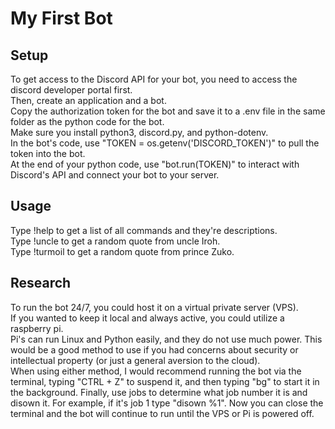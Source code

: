 # My First Bot
## Setup
To get access to the Discord API for your bot, you need to access the discord developer portal first. <br>
Then, create an application and a bot. <br>
Copy the authorization token for the bot and save it to a .env file in the same folder as the python code for the bot.<br>
Make sure you install python3, discord.py, and python-dotenv. <br>
In the bot's code, use "TOKEN = os.getenv('DISCORD_TOKEN')" to pull the token into the bot.<br>
At the end of your python code, use "bot.run(TOKEN)" to interact with Discord's API and connect your bot to your server.
## Usage
Type !help to get a list of all commands and they're descriptions.<br>
Type !uncle to get a random quote from uncle Iroh.<br>
Type !turmoil to get a random quote from prince Zuko.<br>
## Research
To run the bot 24/7, you could host it on a virtual private server (VPS).<br>
If you wanted to keep it local and always active, you could utilize a raspberry pi. <br>
Pi's can run Linux and Python easily, and they do not use much power. This would be a good method to use if you had concerns about security or intellectual property (or just a general aversion to the cloud). <br>
When using either method, I would recommend running the bot via the terminal, typing "CTRL + Z" to suspend it, and then typing "bg" to start it in the background. Finally, use jobs to determine what job number it is and disown it. For example, if it's job 1 type "disown %1". Now you can close the terminal and the bot will continue to run until the VPS or Pi is powered off. 
